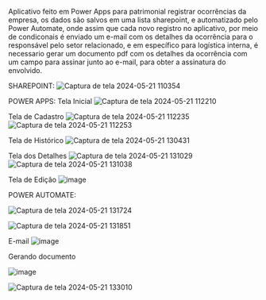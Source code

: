 Aplicativo feito em Power Apps para patrimonial registrar ocorrências da empresa, os dados são salvos em uma lista sharepoint, e automatizado pelo Power Automate, onde assim que cada novo registro no aplicativo, 
por meio de condiconais é enviado um e-mail com os detalhes da ocorrência para o responsável pelo setor relacionado, e em específico para logística interna, é necessario gerar um documento pdf com os detalhes 
da ocorrência com um campo para assinar junto ao e-mail, para obter a assinatura do envolvido.


SHAREPOINT:
![Captura de tela 2024-05-21 110354](https://github.com/jaqueboeno96/projeto-registro-de-ocorrencias/assets/106850204/3856137b-e089-4f8f-bbd6-86d800a39f5b)

POWER APPS:
Tela Inicial 
![Captura de tela 2024-05-21 112210](https://github.com/jaqueboeno96/projeto-registro-de-ocorrencias/assets/106850204/8dedd8b3-b85d-4195-8047-812ec2a132dc)

Tela de Cadastro 
![Captura de tela 2024-05-21 112235](https://github.com/jaqueboeno96/projeto-registro-de-ocorrencias/assets/106850204/3f364c7e-c8f4-4762-89bf-60c4d43d2ca0)
![Captura de tela 2024-05-21 112253](https://github.com/jaqueboeno96/projeto-registro-de-ocorrencias/assets/106850204/2e59f68f-f3cc-429a-a0f4-00c744c229cd)

Tela de Histórico
![Captura de tela 2024-05-21 130431](https://github.com/jaqueboeno96/projeto-registro-de-ocorrencias/assets/106850204/421adfac-f673-42d4-8954-7017ff947566)

Tela dos Detalhes
![Captura de tela 2024-05-21 131029](https://github.com/jaqueboeno96/projeto-registro-de-ocorrencias/assets/106850204/d24f0c89-8d42-4458-bfad-a3ce0d852b16)
![Captura de tela 2024-05-21 131038](https://github.com/jaqueboeno96/projeto-registro-de-ocorrencias/assets/106850204/98c2094b-d381-4065-a061-be5c144ad7c9)

Tela de Edição
![image](https://github.com/jaqueboeno96/projeto-registro-de-ocorrencias/assets/106850204/88751d85-a588-44d4-b05a-d79f2be85441)

POWER AUTOMATE:

![Captura de tela 2024-05-21 131724](https://github.com/jaqueboeno96/projeto-registro-de-ocorrencias/assets/106850204/21b59369-92d0-49bb-aa68-9ca0fecd0043)

![Captura de tela 2024-05-21 131851](https://github.com/jaqueboeno96/projeto-registro-de-ocorrencias/assets/106850204/13778472-23e0-481e-905e-68453af4435d)

E-mail
![image](https://github.com/jaqueboeno96/projeto-registro-de-ocorrencias/assets/106850204/2fb76e42-10f5-485c-a4f6-bf014d325203)


Gerando documento

![image](https://github.com/jaqueboeno96/projeto-registro-de-ocorrencias/assets/106850204/27fddae4-427b-44d8-ad36-8ff5d1a19fcb)

![Captura de tela 2024-05-21 133010](https://github.com/jaqueboeno96/projeto-registro-de-ocorrencias/assets/106850204/89574043-7c4c-41a2-8cd6-5b70632131e0)


